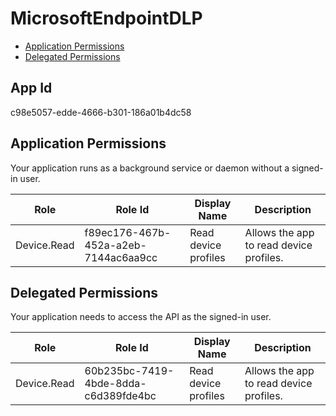 # MicrosoftEndpointDLP
- [Application Permissions](#application-permissions)
- [Delegated Permissions](#delegated-permissions)

## App Id
c98e5057-edde-4666-b301-186a01b4dc58

## Application Permissions
Your application runs as a background service or daemon without a signed-in user.

| Role | Role Id | Display Name | Description |
|---|---|---|---|
| Device.Read | f89ec176-467b-452a-a2eb-7144ac6aa9cc | Read device profiles | Allows the app to read device profiles. |

## Delegated Permissions
Your application needs to access the API as the signed-in user. 

| Role | Role Id | Display Name | Description |
|---|---|---|---|
| Device.Read | 60b235bc-7419-4bde-8dda-c6d389fde4bc | Read device profiles | Allows the app to read device profiles. |

